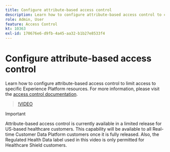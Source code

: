 ```yaml
---
title: Configure attribute-based access control
description: Learn how to configure attribute-based access control to control access to specific Experience Platform resources.
role: Admin, User
feature: Access Control
kt: 10363
exl-id: 170676e6-d9fb-4a45-aa32-b1b27e8533f4
---
```

# Configure attribute-based access control

Learn how to configure attribute-based access control to limit access to specific Experience Platform resources. For more information, please visit the [access control documentation](https://experienceleague.adobe.com/docs/experience-platform/access-control/abac/overview.html).

>[!VIDEO](https://video.tv.adobe.com/v/345641?quality=12&learn=on)

>[!IMPORTANT]
>
> Attribute-based access control is currently available in a limited release for US-based healthcare customers. This capability will be available to all Real-time Customer Data Platform customers once it is fully released. Also, the Regulated Health Data label used in this video is only permitted for Healthcare Shield customers.
